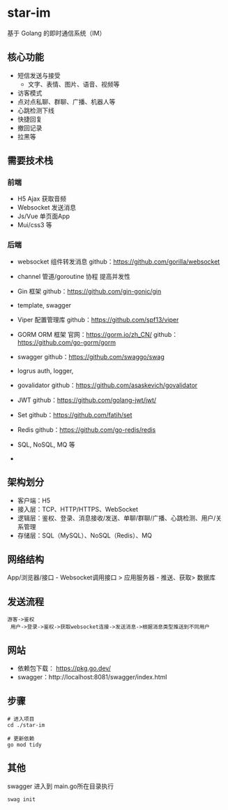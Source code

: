 # star-im
基于 Golang 的即时通信系统（IM）

## 核心功能
- 短信发送与接受
  - 文字、表情、图片、语音、视频等
- 访客模式
- 点对点私聊、群聊、广播、机器人等
- 心跳检测下线
- 快捷回复
- 撤回记录
- 拉黑等

## 需要技术栈

### 前端

- H5 Ajax 获取音频
- Websocket 发送消息
- Js/Vue 单页面App
- Mui/css3 等

### 后端

- websocket 组件转发消息
  github：https://github.com/gorilla/websocket
- channel 管道/goroutine 协程 提高并发性
- Gin 框架
  github：https://github.com/gin-gonic/gin

- template, swagger
- Viper
  配置管理库
  github：https://github.com/spf13/viper

- GORM
  ORM 框架
  官网：https://gorm.io/zh_CN/
  github：https://github.com/go-gorm/gorm

- swagger
  github：https://github.com/swaggo/swag

- logrus auth, logger,
- govalidator
  github：https://github.com/asaskevich/govalidator

- JWT
  github：https://github.com/golang-jwt/jwt/

- Set
  github：https://github.com/fatih/set

- Redis
  github：https://github.com/go-redis/redis
- SQL, NoSQL, MQ 等
-

## 架构划分
- 客户端：H5
- 接入层：TCP、HTTP/HTTPS、WebSocket
- 逻辑层：鉴权、登录、消息接收/发送、单聊/群聊/广播、心跳检测、用户/关系管理
- 存储层：SQL（MySQL）、NoSQL（Redis）、MQ



## 网络结构

App/浏览器/接口 - Websocket调用接口 > 应用服务器 - 推送、获取> 数据库



## 发送流程

``` mermaid
游客->鉴权
 用户->登录->鉴权->获取websocket连接->发送消息->根据消息类型推送到不同用户
```

## 网站

- 依赖包下载： https://pkg.go.dev/
- swagger：http://localhost:8081/swagger/index.html

## 步骤

```shell
# 进入项目
cd ./star-im

# 更新依赖
go mod tidy

```

## 其他

swagger
进入到 main.go所在目录执行

``` shell
swag init
```
